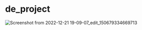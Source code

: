 # de_project

![Screenshot from 2022-12-21 19-09-07_edit_150679334669713](https://user-images.githubusercontent.com/49028274/208976026-1331dc5e-01a4-4ca8-bfbc-85a9d551cd93.png)
